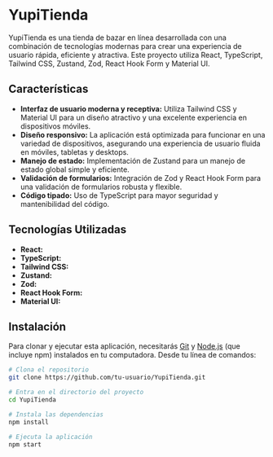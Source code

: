 # YupiTienda

YupiTienda es una tienda de bazar en línea desarrollada con una combinación de tecnologías modernas para crear una experiencia de usuario rápida, eficiente y atractiva. Este proyecto utiliza React, TypeScript, Tailwind CSS, Zustand, Zod, React Hook Form y Material UI.

## Características

- **Interfaz de usuario moderna y receptiva:** Utiliza Tailwind CSS y Material UI para un diseño atractivo y una excelente experiencia en dispositivos móviles.
- **Diseño responsivo:** La aplicación está optimizada para funcionar en una variedad de dispositivos, asegurando una experiencia de usuario fluida en móviles, tabletas y desktops.
- **Manejo de estado:** Implementación de Zustand para un manejo de estado global simple y eficiente.
- **Validación de formularios:** Integración de Zod y React Hook Form para una validación de formularios robusta y flexible.
- **Código tipado:** Uso de TypeScript para mayor seguridad y mantenibilidad del código.

## Tecnologías Utilizadas

- **React:**
- **TypeScript:**
- **Tailwind CSS:**
- **Zustand:**
- **Zod:**
- **React Hook Form:**
- **Material UI:**

## Instalación

Para clonar y ejecutar esta aplicación, necesitarás [Git](https://git-scm.com) y [Node.js](https://nodejs.org/en/download/) (que incluye npm) instalados en tu computadora. Desde tu línea de comandos:

```bash
# Clona el repositorio
git clone https://github.com/tu-usuario/YupiTienda.git

# Entra en el directorio del proyecto
cd YupiTienda

# Instala las dependencias
npm install

# Ejecuta la aplicación
npm start
```
